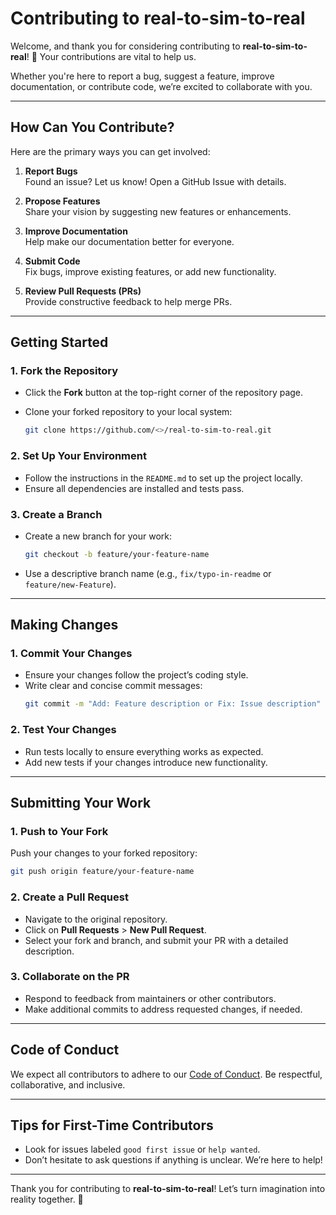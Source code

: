 
# Contributing to **real-to-sim-to-real**

Welcome, and thank you for considering contributing to **real-to-sim-to-real**! 🚀 Your contributions are vital to help us.

Whether you're here to report a bug, suggest a feature, improve documentation, or contribute code, we’re excited to collaborate with you.

---

## **How Can You Contribute?**

Here are the primary ways you can get involved:  
1. **Report Bugs**  
   Found an issue? Let us know! Open a GitHub Issue with details.

2. **Propose Features**  
   Share your vision by suggesting new features or enhancements.

3. **Improve Documentation**  
   Help make our documentation better for everyone.

4. **Submit Code**  
   Fix bugs, improve existing features, or add new functionality.

5. **Review Pull Requests (PRs)**  
   Provide constructive feedback to help merge PRs.

---

## **Getting Started**

### **1. Fork the Repository**
- Click the **Fork** button at the top-right corner of the repository page.
- Clone your forked repository to your local system:  

  ```bash
  git clone https://github.com/<>/real-to-sim-to-real.git
  ```

### **2. Set Up Your Environment**
- Follow the instructions in the `README.md` to set up the project locally.
- Ensure all dependencies are installed and tests pass.

### **3. Create a Branch**
- Create a new branch for your work:  
  ```bash
  git checkout -b feature/your-feature-name
  ```
- Use a descriptive branch name (e.g., `fix/typo-in-readme` or `feature/new-Feature`).

---

## **Making Changes**

### **1. Commit Your Changes**
- Ensure your changes follow the project’s coding style.
- Write clear and concise commit messages:  
  ```bash
  git commit -m "Add: Feature description or Fix: Issue description"
  ```

### **2. Test Your Changes**
- Run tests locally to ensure everything works as expected.
- Add new tests if your changes introduce new functionality.

---

## **Submitting Your Work**

### **1. Push to Your Fork**
Push your changes to your forked repository:  
```bash
git push origin feature/your-feature-name
```

### **2. Create a Pull Request**
- Navigate to the original repository.
- Click on **Pull Requests** > **New Pull Request**.
- Select your fork and branch, and submit your PR with a detailed description.

### **3. Collaborate on the PR**
- Respond to feedback from maintainers or other contributors.
- Make additional commits to address requested changes, if needed.

---

## **Code of Conduct**
We expect all contributors to adhere to our [Code of Conduct](CODE_OF_CONDUCT.md). Be respectful, collaborative, and inclusive.

---

## **Tips for First-Time Contributors**

- Look for issues labeled `good first issue` or `help wanted`.
- Don’t hesitate to ask questions if anything is unclear. We’re here to help!

---

Thank you for contributing to **real-to-sim-to-real**! Let’s turn imagination into reality together. 🌟  